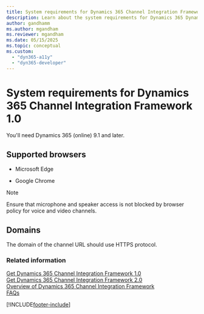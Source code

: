 ```yaml
---
title: System requirements for Dynamics 365 Channel Integration Framework 1.0 
description: Learn about the system requirements for Dynamics 365 Dynamics 365 Channel Integration Framework 1.0 and how to get started using it.
author: gandhamm
ms.author: mgandham
ms.reviewer: mgandham
ms.date: 05/15/2025
ms.topic: conceptual
ms.custom: 
  - "dyn365-a11y"
  - "dyn365-developer"
---
```


# System requirements for Dynamics 365 Channel Integration Framework 1.0

You'll need Dynamics 365 (online) 9.1 and later.

## Supported browsers

- Microsoft Edge

- Google Chrome

> [!NOTE]
> Ensure that microphone and speaker access is not blocked by browser policy for voice and video channels.

## Domains

The domain of the channel URL should use HTTPS protocol.

### Related information

[Get Dynamics 365 Channel Integration Framework 1.0](get-channel-integration-framework.md)  
[Get Dynamics 365 Channel Integration Framework 2.0](../../v2/administer/get-channel-integration-framework.md)  
[Overview of Dynamics 365 Channel Integration Framework](overview-channel-integration-framework.md)  
[FAQs](../../faq-channel-integration-framework.md)  

[!INCLUDE[footer-include](../../../includes/footer-banner.md)]
